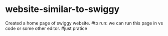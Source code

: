 # website-similar-to-swiggy
Created a home page of swiggy website.
#to run: we can run this page in vs code or some other editor.
#just pratice 
